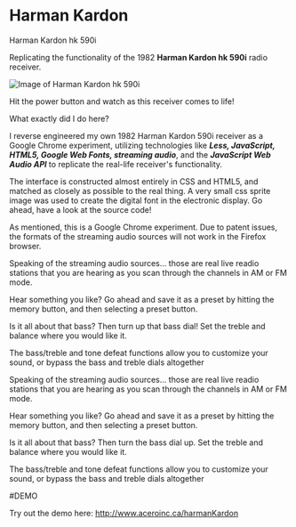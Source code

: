 # Harman Kardon
Harman Kardon hk 590i

Replicating the functionality of the 1982 <b>Harman Kardon hk 590i</b> radio receiver.

![Image of Harman Kardon hk 590i](http://classicreceivers.com/wp-content/uploads/2011/08/harman-kardon-hk-590i-corner3.jpg)

<p>Hit the power button and watch as this receiver comes to life!</p>

<p>What exactly did I do here?</p>
<p>I reverse engineered my own 1982 Harman Kardon 590i receiver as a Google Chrome experiment, utilizing technologies like <i><b>Less, JavaScript, HTML5, Google Web Fonts, streaming audio</b></i>, and the <i><b>JavaScript Web Audio API</b></i> to replicate the real-life receiver's functionality.</p>

<p>The interface is constructed almost entirely in CSS and HTML5, and matched as closely as possible to the real thing. A very small css sprite image was used to create the digital font in the electronic display. Go ahead, have a look at the source code!<br>
</p>

<p>As mentioned, this is a Google Chrome experiment. Due to patent issues, the formats of the streaming audio sources will not work in the Firefox browser.</p> 

<p>Speaking of the streaming audio sources... those are real live readio stations that you are hearing as you scan through the channels in AM or FM mode.</p>

<p>Hear something you like? Go ahead and save it as a preset by hitting the memory button, and then selecting a preset button.</p>

<p>Is it all about that bass? Then turn up that bass dial! Set the treble and balance where you would like it.</p>

<p>The bass/treble and tone defeat functions allow you to customize your sound, or bypass the bass and treble dials altogether</p>

<p>Speaking of the streaming audio sources... those are real live readio stations that you are hearing as you scan through the channels in AM or FM mode.</p>

<p>Hear something you like? Go ahead and save it as a preset by hitting the memory button, and then selecting a preset button.</p>

<p>Is it all about that bass? Then turn the bass dial up. Set the treble and balance where you would like it.</p>

<p>The bass/treble and tone defeat functions allow you to customize your sound, or bypass the bass and treble dials altogether</p>

#DEMO

Try out the demo here: http://www.aceroinc.ca/harmanKardon
